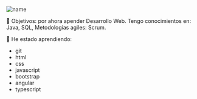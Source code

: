 ![name](https://user-images.githubusercontent.com/82426298/115080106-94b5d080-9ed8-11eb-99de-e891ccf96c1a.png)


👀 Objetivos: por ahora apender Desarrollo Web.
Tengo conocimientos en: Java, SQL, Metodologías agiles: Scrum.   

🌱 He estado aprendiendo: 
- git
- html
- css
- javascript 
- bootstrap 
- angular
- typescript

<!---
marcela-chamorro/marcela-chamorro is a ✨ special ✨ repository because its `README.md` (this file) appears on your GitHub profile.
You can click the Preview link to take a look at your changes.
--->
